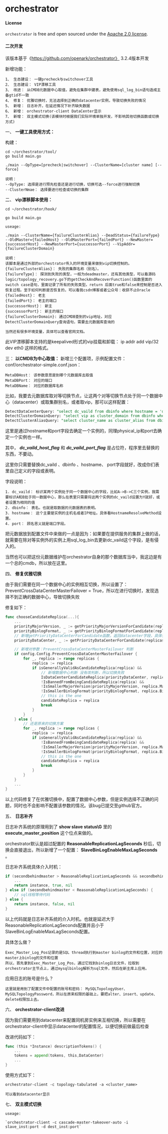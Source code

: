 # orchestrator

#### License

`orchestrator` is free and open sourced under the [Apache 2.0 license](LICENSE).

#### 二次开发

该版本基于《https://github.com/openark/orchestrator》 3.2.4版本开发

新增功能：
```shell
1、 生态建设： 一键precheck与switchover工具
2、 生态建设： VIP漂移工具
3、 改进： 从CMDB元数据中心取值，避免在集群中建表，避免使用sql_log_bin语句造成主备gtid不一致
4、 修复： 优雅切换时，无法选择到正确的datacenter实例，导致切换失败的情况
5、 新增： 日志补齐，在延迟情况下补齐缺失数据
6、 新增： orchestrator-client DataCenter显示
7、 新增： 双主模式切换(该模块时根据我们实际环境单独开发，不影响其他切换函数或切换方式)
```

一、 **一键工具使用方式：** 

构建：

```shell
cd ~/orchestrator/tool/
go build main.go

./main --OpType=[precheck|switchover] --ClusterName=[cluster name] [--force]

说明：
--OpType: 选择是进行预先检查还是进行切换，切换可选--force进行强制切换
--ClusterNmae： 选择要进行检查或切换的集群
```

二、 **vip漂移脚本使用：** 
```shell
cd ~/orchestrator/hook/

go build main.go

useage:

./main --ClusterName={failureClusterAlias} --DeadStatus={failureType} --OldMaster={failedHost} --OldMasterPort={failedPort} --NewMaster={successorHost} --NewMasterPort={successorPort} --VipAddr={failureClusterDomain}

说明：
该脚本是通过外部的orchestrator传入的环境变量来做到vip切换控制的。
{failureClusterAlias}： 失败的集群名称（别名）。
{failureType}： 探测到失败的类型，一般为deadmaster，还有其他类型，可以看源码logic/topology_recovery.go下的getCheckAndRecoverFunction()函数里面的switch case语句，里面记录了所有的失败类型。return 后面true和false来控制是否进入恢复过程。至于如何判断是否恢复的，可以看我csdn博客或者公众号：收获不止Oracle
{failedHost}： 老主
{failedPort}： 老主的端口
{successorHost}： 新主
{successorPort}： 新主的端口
{failureClusterDomain}: 通过CMDB查到的vip地址，对应DetectClusterDomainQuery查询语句，需要去元数据库查询的

当然还有很多环境变量，具体可以查看官网文档。

```

此VIP漂移脚本支持的是keepalived形式的vip挂载和卸载： ip addr add vip/32 dev eth0 这样的格式。

三： **以CMDB为中心取值：** 
新增三个配置项，示例配置文件：conf/orchestrator-simple.conf.json：
```shell
MetaDBHost： 该参数意思是到哪个元数据库去取值
MetaDBPort： 对应的端口
MetaDBName： 对应的数据库名称
```

比如，我要去元数据库取对等切换节点，让这两个对等切换节点处于同一个数据中心（datacenter）或取集群别名，或者取vip，那可以这样配置：
```sql
DetectDataCenterQuery: "select dc_vaild from dbinfo where hostname = 'dc_vaild_host_flag' and port = 'dc_vaild_port_flag'"
DetectClusterDomainQuery: "select vip as cluster_domain from dbinfo where hostname = 'dc_vaild_host_flag' and port = 'dc_vaild_port_flag'"
DetectClusterAliasQuery: "select cluster_name as cluster_alias from dbinfo where hostname = 'dc_vaild_host_flag' and port = 'dc_vaild_port_flag'"
```

这里是通过hostname和port字段去确定一个实例的，同理physical_ip和port去确定一个实例也一样。

其中， **_dc_vaild_host_flag_** 和 **_dc_vaild_port_flag_** 是占位符，程序里去替换的东西，不要动。

这里你只需要替换dc_vaild 、dbinfo 、hostname、 port字段就好，改成你们表里自己定义的字段或表明。

字段说明：
```shell
1. dc_vaild： 标识某两个实例处于同一个数据中心的字段，比如A->B->C三个实例，我需要标识A和B处于同一数据中心，那么在表里只需要将这两个实例的dc_vaild设置为Y就好，或者设置为相同的值
2. dbinfo： 表名。也就是取数据的元数据表的表明。
3. hostname： 这个主要是实例的主机名或者IP地址。具体看HostnameResolveMethod设置。
4. port： 顾名思义就是端口字段。
```

把元数据放到配置文件中来做的一点是因为：如果要在提供服务的集群上做的话，就需要在除对等实例外的实例上用sql_log_bin去更新dc_vaild这个字段，是有侵入的。

当然也可以把这份元数据维护在orchestrator自身的那个数据库当中，我这边是有一个总的cmdb，所以放在这里。


四、 **修复优雅切换**

由于我们需要在同一个数据中心的实例相互切换，所以设置了： PreventCrossDataCenterMasterFailover = True，所以在进行切换时，发现选择不到正确的数据中心，导致切换失败

修复如下：

```go
func chooseCandidateReplica(...){
    ...
    priorityMajorVersion, _ := getPriorityMajorVersionForCandidate(replicas)
	priorityBinlogFormat, _ := getPriorityBinlogFormatForCandidate(replicas)
    // 新增getPriorityDataCenterForCandidate函数，返回datacenter字段，具体代码请查看inst/instance_topology.go
    priorityDataCenter, _ := getPriorityDataCenterForCandidate(replicas)

    // 新增对参数：PreventCrossDataCenterMasterFailover 判断
    if config.Config.PreventCrossDataCenterMasterFailover {
        for _, replica := range replicas {
            replica := replica
            if isGenerallyValidAsCandidateReplica(replica) &&
                // 新增数据中心判断 没有改判断，所以切换失败
                IsDataCenterCandidateReplica(priorityDataCenter, replica) &&
                !IsBannedFromBeingCandidateReplica(replica) &&
                !IsSmallerMajorVersion(priorityMajorVersion, replica.MajorVersionString()) &&
                !IsSmallerBinlogFormat(priorityBinlogFormat, replica.Binlog_format) {
                // this is the one
                candidateReplica = replica
                break
            }
	    }
    } else {
        // 还是原来的切换方案
        for _, replica := range replicas {
            replica := replica
            if isGenerallyValidAsCandidateReplica(replica) &&
                !IsBannedFromBeingCandidateReplica(replica) &&
                !IsSmallerMajorVersion(priorityMajorVersion, replica.MajorVersionString()) &&
                !IsSmallerBinlogFormat(priorityBinlogFormat, replica.Binlog_format) {
                // this is the one
                candidateReplica = replica
                break
            }
	    }
    }
    ...
}
```

以上代码修复了在优雅切换中，配置了数据中心参数，但是实例选择不正确的问题，同时也不会影响不配置该参数的情况。该bug已提交至github官方。


五、  **日志补齐** 

日志补齐系统的原理用到了  **show slave status\G**  里的  **execute_master_position** 这个位点来做的。

orchestrator默认是超过配置的 **ReasonableReplicationLagSeconds** 秒后，切换会直接退出，所以新增了一个配置： **SlaveBinLogEnableMaxLagSeconds** 。

日志补齐系统具体介入时机：

```go
if (secondbehindmaster > ReasonableReplicationLagSeconds && secondbehindmaster < SlaveBinLogEnableMaxLagSeconds) {
    ...
    return instance, true, nil
} else if (secondbehindmaster < ReasonableReplicationLagSeconds) {
    // sql线程等待代码
} else {
    return instance, false, nil
}
```

以上代码就是日志补齐系统的介入时机。也就是延迟大于ReasonableReplicationLagSeconds配置并且小于SlaveBinLogEnableMaxLagSeconds配置。

具体怎么做？
```shell
Exec_Master_Log_Pos记录的是SQL thread执行到master binlog的文件和位置，对应的master上binlog的文件和位置
所以，首先拿到Exec_Master_Log_Pos，通过它找到binlog日志文件，拉取到orchestrator主节点上，通过mysqlbinlog解析为sql文件，然后在新主库上应用。
```

应用日志的账号是什么？
```shell
这里就是用到了配置文件中配置的账号和密码： MySQLTopologyUser、 MySQLTopologyPassword，所以在原来权限的基础上，要把alter、insert、update、delete权限加上去。
```


六、 **orchestrator-client改进** 

因为我们需要用到datacenter来配置同机房实例来互相切换，所以需要在orchestrator-client中显示datacenter的配置情况，以便切换前做最后检查

改进代码如下：
```go
func (this *Instance) descriptionTokens() {
    ...
    tokens = append(tokens, this,DataCenter)
    ...
}
```

使用方式如下：
```shell
orchestrator-client -c topology-tabulated -a <cluster_name>

可以看到datacenter显示
```



七、 **双主模式切换** 
```shell
useage:

`orchestrator-client -c cascade-master-takeover-auto -i slave_inst:port -d dest_inst:port`

```
